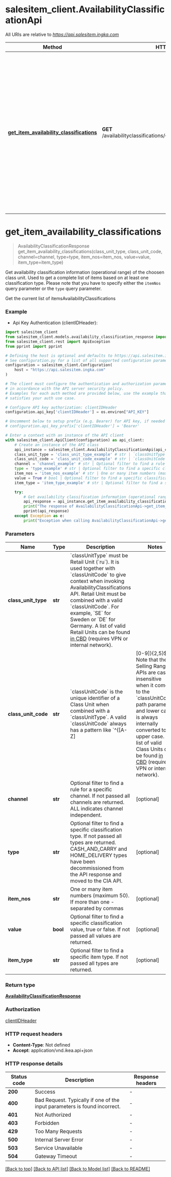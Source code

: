 # salesitem_client.AvailabilityClassificationApi

All URIs are relative to *https://api.salesitem.ingka.com*

Method | HTTP request | Description
------------- | ------------- | -------------
[**get_item_availability_classifications**](AvailabilityClassificationApi.md#get_item_availability_classifications) | **GET** /availabilityclassifications/{classUnitType}/{classUnitCode} | Get availability classification information (operational range) of the choosen class unit. Used to get a complete list of items based on at least one classification type. Please note that you have to specify either the &#x60;itemNos&#x60; query parameter or the &#x60;type&#x60; query parameter.


# **get_item_availability_classifications**
> AvailabilityClassificationResponse get_item_availability_classifications(class_unit_type, class_unit_code, channel=channel, type=type, item_nos=item_nos, value=value, item_type=item_type)

Get availability classification information (operational range) of the choosen class unit. Used to get a complete list of items based on at least one classification type. Please note that you have to specify either the `itemNos` query parameter or the `type` query parameter.

Get the current list of itemsAvailabilityClassifications

### Example

* Api Key Authentication (clientIDHeader):

```python
import salesitem_client
from salesitem_client.models.availability_classification_response import AvailabilityClassificationResponse
from salesitem_client.rest import ApiException
from pprint import pprint

# Defining the host is optional and defaults to https://api.salesitem.ingka.com
# See configuration.py for a list of all supported configuration parameters.
configuration = salesitem_client.Configuration(
    host = "https://api.salesitem.ingka.com"
)

# The client must configure the authentication and authorization parameters
# in accordance with the API server security policy.
# Examples for each auth method are provided below, use the example that
# satisfies your auth use case.

# Configure API key authorization: clientIDHeader
configuration.api_key['clientIDHeader'] = os.environ["API_KEY"]

# Uncomment below to setup prefix (e.g. Bearer) for API key, if needed
# configuration.api_key_prefix['clientIDHeader'] = 'Bearer'

# Enter a context with an instance of the API client
with salesitem_client.ApiClient(configuration) as api_client:
    # Create an instance of the API class
    api_instance = salesitem_client.AvailabilityClassificationApi(api_client)
    class_unit_type = 'class_unit_type_example' # str | `classUnitType` must be Retail Unit (`ru`). It is used together with `classUnitCode` to give context when invoking AvailabilityClassifications API.  Retail Unit must be combined with a valid `classUnitCode`. For example, `SE` for Sweden or `DE` for Germany.  A list of valid Retail Units can be found [in CBD](https://iwww.cbdview.ikea.com/) (requires VPN or internal network). 
    class_unit_code = 'class_unit_code_example' # str | `classUnitCode` is the unique identifier of a Class Unit when combined with a `classUnitType`.  A valid `classUnitCode` always has a pattern like `^([A-Z]|[0-9]){2,5}$`. Note that the Selling Range APIs are case insensitive when it comes to the `classUnitCode` path parameter and lower case is always internally converted to upper case.  A list of valid Class Units can be found [in CBD](https://iwww.cbdview.ikea.com/) (requires VPN or internal network). 
    channel = 'channel_example' # str | Optional filter to find a rule for a specific channel. If not passed all channels are returned. ALL indicates channel independent. (optional)
    type = 'type_example' # str | Optional filter to find a specific classification type. If not passed all types are returned. CASH_AND_CARRY and HOME_DELIVERY types have been decommissioned from the API response and moved to the CIA API. (optional)
    item_nos = 'item_nos_example' # str | One or many item numbers (maximum 50). If more than one - separated by commas (optional)
    value = True # bool | Optional filter to find a specific classification value, true or false. If not passed all values are returned. (optional)
    item_type = 'item_type_example' # str | Optional filter to find a specific item type. If not passed all types are returned. (optional)

    try:
        # Get availability classification information (operational range) of the choosen class unit. Used to get a complete list of items based on at least one classification type. Please note that you have to specify either the `itemNos` query parameter or the `type` query parameter.
        api_response = api_instance.get_item_availability_classifications(class_unit_type, class_unit_code, channel=channel, type=type, item_nos=item_nos, value=value, item_type=item_type)
        print("The response of AvailabilityClassificationApi->get_item_availability_classifications:\n")
        pprint(api_response)
    except Exception as e:
        print("Exception when calling AvailabilityClassificationApi->get_item_availability_classifications: %s\n" % e)
```



### Parameters


Name | Type | Description  | Notes
------------- | ------------- | ------------- | -------------
 **class_unit_type** | **str**| &#x60;classUnitType&#x60; must be Retail Unit (&#x60;ru&#x60;). It is used together with &#x60;classUnitCode&#x60; to give context when invoking AvailabilityClassifications API.  Retail Unit must be combined with a valid &#x60;classUnitCode&#x60;. For example, &#x60;SE&#x60; for Sweden or &#x60;DE&#x60; for Germany.  A list of valid Retail Units can be found [in CBD](https://iwww.cbdview.ikea.com/) (requires VPN or internal network).  | 
 **class_unit_code** | **str**| &#x60;classUnitCode&#x60; is the unique identifier of a Class Unit when combined with a &#x60;classUnitType&#x60;.  A valid &#x60;classUnitCode&#x60; always has a pattern like &#x60;^([A-Z]|[0-9]){2,5}$&#x60;. Note that the Selling Range APIs are case insensitive when it comes to the &#x60;classUnitCode&#x60; path parameter and lower case is always internally converted to upper case.  A list of valid Class Units can be found [in CBD](https://iwww.cbdview.ikea.com/) (requires VPN or internal network).  | 
 **channel** | **str**| Optional filter to find a rule for a specific channel. If not passed all channels are returned. ALL indicates channel independent. | [optional] 
 **type** | **str**| Optional filter to find a specific classification type. If not passed all types are returned. CASH_AND_CARRY and HOME_DELIVERY types have been decommissioned from the API response and moved to the CIA API. | [optional] 
 **item_nos** | **str**| One or many item numbers (maximum 50). If more than one - separated by commas | [optional] 
 **value** | **bool**| Optional filter to find a specific classification value, true or false. If not passed all values are returned. | [optional] 
 **item_type** | **str**| Optional filter to find a specific item type. If not passed all types are returned. | [optional] 

### Return type

[**AvailabilityClassificationResponse**](AvailabilityClassificationResponse.md)

### Authorization

[clientIDHeader](../README.md#clientIDHeader)

### HTTP request headers

 - **Content-Type**: Not defined
 - **Accept**: application/vnd.ikea.api+json

### HTTP response details

| Status code | Description | Response headers |
|-------------|-------------|------------------|
**200** | Success |  -  |
**400** | Bad Request. Typically if one of the input parameters is found incorrect. |  -  |
**401** | Not Authorized |  -  |
**403** | Forbidden |  -  |
**429** | Too Many Requests |  -  |
**500** | Internal Server Error |  -  |
**503** | Service Unavailable |  -  |
**504** | Gateway Timeout |  -  |

[[Back to top]](#) [[Back to API list]](../README.md#documentation-for-api-endpoints) [[Back to Model list]](../README.md#documentation-for-models) [[Back to README]](../README.md)


